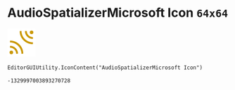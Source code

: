 # AudioSpatializerMicrosoft Icon `64x64`
<img src="/img/AudioSpatializerMicrosoft%20Icon.png" width=64 height=64>

``` CSharp
EditorGUIUtility.IconContent("AudioSpatializerMicrosoft Icon")
```
```
-1329997003893270728
```
